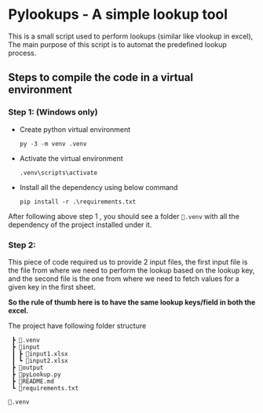 
# Pylookups - A simple lookup tool

This is a small script used to perform lookups (similar like vlookup in excel), 
The main purpose of this script is to automat the predefined lookup process.

## Steps to compile the code in a virtual environment

### Step 1: (Windows only)
- Create python virtual environment 

    ``` py -3 -m venv .venv ```

- Activate the virtual environment

    ``` .venv\scripts\activate ```

- Install all the dependency using below command

    ``` pip install -r .\requirements.txt ```

After following above step 1 , you should see a folder
```📂.venv``` with all the dependency of the project installed under it.


### Step 2:

This piece of code required us to provide 2 input files, the first input file is the file from where we need to perform the lookup based on the lookup key, and the second file is the one from where we need to fetch values for a given key in the first sheet.

**So the rule of thumb here is to have the same lookup keys/field in both the excel.**




The project have following folder structure

```📦pyLookup
 ┣ 📂.venv
 ┣ 📂input
 ┃ ┣ 📜input1.xlsx
 ┃ ┗ 📜input2.xlsx
 ┣ 📂output
 ┣ 📜pyLookup.py
 ┣ 📜README.md
 ┗ 📜requirements.txt
```

```📂.venv``` 